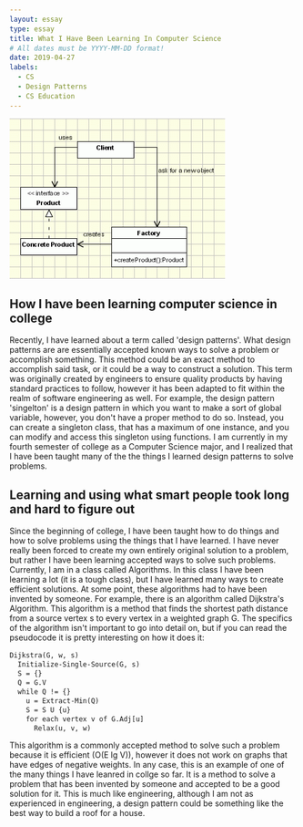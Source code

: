 ```yaml
---
layout: essay
type: essay
title: What I Have Been Learning In Computer Science
# All dates must be YYYY-MM-DD format!
date: 2019-04-27
labels:
  - CS
  - Design Patterns
  - CS Education
---
```


  <img class="ui medium left floated image" src="../images/factory-pattern.gif"/>

## How I have been learning computer science in college

  Recently, I have learned about a term called 'design patterns'. What design patterns are are essentially accepted known ways to solve a problem or accomplish something. This method could be an exact method to accomplish said task, or it could be a way to construct a solution. This term was originally created by engineers to ensure quality products by having standard practices to follow, however it has been adapted to fit within the realm of software engineering as well. For example, the design pattern 'singelton' is a design pattern in which you want to make a sort of global variable, however, you don't have a proper method to do so. Instead, you can create a singleton class, that has a maximum of one instance, and you can modify and access this singleton using functions. I am currently in my fourth semester of college as a Computer Science major, and I realized that I have been taught many of the the things I learned design patterns to solve problems.
  
## Learning and using what smart people took long and hard to figure out
  
  Since the beginning of college, I have been taught how to do things and how to solve problems using the things that I have learned. I have never really been forced to create my own entirely original solution to a problem, but rather I have been learning accepted ways to solve such problems. Currently, I am in a class called Algorithms. In this class I have been learning a lot (it is a tough class), but I have learned many ways to create efficient solutions. At some point, these algorithms had to have been invented by someone. For example, there is an algorithm called Dijkstra's Algorithm. This algorithm is a method that finds the shortest path distance from a source vertex s to every vertex in a weighted graph G. The specifics of the algorithm isn't important to go into detail on, but if you can read the pseudocode it is pretty interesting on how it does it: 
  
```
Dijkstra(G, w, s)
  Initialize-Single-Source(G, s)
  S = {}
  Q = G.V
  while Q != {}
    u = Extract-Min(Q)
    S = S U {u}
    for each vertex v of G.Adj[u]
      Relax(u, v, w)
```
  
  This algorithm is a commonly accepted method to solve such a problem because it is efficient (O(E lg V)), however it does not work on graphs that have edges of negative weights. In any case, this is an example of one of the many things I have leanred in collge so far. It is a method to solve a problem that has been invented by someone and accepted to be a good solution for it. This is much like engineering, although I am not as experienced in engineering, a design pattern could be something like the best way to build a roof for a house.
  
